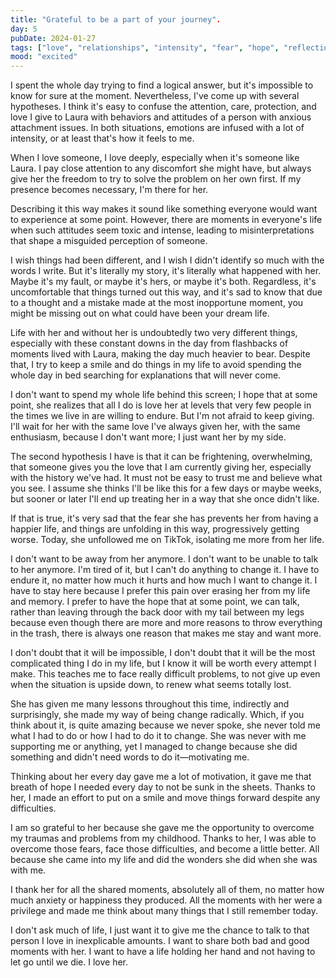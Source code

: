 ```yaml
---
title: "Grateful to be a part of your journey".
day: 5
pubDate: 2024-01-27
tags: ["love", "relationships", "intensity", "fear", "hope", "reflection", "personal growth"]
mood: "excited"
---
```


I spent the whole day trying to find a logical answer, but it's impossible to know for sure at the moment. Nevertheless, I've come up with several hypotheses. I think it's easy to confuse the attention, care, protection, and love I give to Laura with behaviors and attitudes of a person with anxious attachment issues. In both situations, emotions are infused with a lot of intensity, or at least that's how it feels to me.

When I love someone, I love deeply, especially when it's someone like Laura. I pay close attention to any discomfort she might have, but always give her the freedom to try to solve the problem on her own first. If my presence becomes necessary, I'm there for her.

Describing it this way makes it sound like something everyone would want to experience at some point. However, there are moments in everyone's life when such attitudes seem toxic and intense, leading to misinterpretations that shape a misguided perception of someone.

I wish things had been different, and I wish I didn't identify so much with the words I write. But it's literally my story, it's literally what happened with her. Maybe it's my fault, or maybe it's hers, or maybe it's both. Regardless, it's uncomfortable that things turned out this way, and it's sad to know that due to a thought and a mistake made at the most inopportune moment, you might be missing out on what could have been your dream life.

Life with her and without her is undoubtedly two very different things, especially with these constant downs in the day from flashbacks of moments lived with Laura, making the day much heavier to bear. Despite that, I try to keep a smile and do things in my life to avoid spending the whole day in bed searching for explanations that will never come.

I don't want to spend my whole life behind this screen; I hope that at some point, she realizes that all I do is love her at levels that very few people in the times we live in are willing to endure. But I'm not afraid to keep giving. I'll wait for her with the same love I've always given her, with the same enthusiasm, because I don't want more; I just want her by my side.

The second hypothesis I have is that it can be frightening, overwhelming, that someone gives you the love that I am currently giving her, especially with the history we've had. It must not be easy to trust me and believe what you see. I assume she thinks I'll be like this for a few days or maybe weeks, but sooner or later I'll end up treating her in a way that she once didn't like.

If that is true, it's very sad that the fear she has prevents her from having a happier life, and things are unfolding in this way, progressively getting worse. Today, she unfollowed me on TikTok, isolating me more from her life.

I don't want to be away from her anymore. I don't want to be unable to talk to her anymore. I'm tired of it, but I can't do anything to change it. I have to endure it, no matter how much it hurts and how much I want to change it. I have to stay here because I prefer this pain over erasing her from my life and memory. I prefer to have the hope that at some point, we can talk, rather than leaving through the back door with my tail between my legs because even though there are more and more reasons to throw everything in the trash, there is always one reason that makes me stay and want more.

I don't doubt that it will be impossible, I don't doubt that it will be the most complicated thing I do in my life, but I know it will be worth every attempt I make. This teaches me to face really difficult problems, to not give up even when the situation is upside down, to renew what seems totally lost.

She has given me many lessons throughout this time, indirectly and surprisingly, she made my way of being change radically. Which, if you think about it, is quite amazing because we never spoke, she never told me what I had to do or how I had to do it to change. She was never with me supporting me or anything, yet I managed to change because she did something and didn't need words to do it—motivating me.

Thinking about her every day gave me a lot of motivation, it gave me that breath of hope I needed every day to not be sunk in the sheets. Thanks to her, I made an effort to put on a smile and move things forward despite any difficulties.

I am so grateful to her because she gave me the opportunity to overcome my traumas and problems from my childhood. Thanks to her, I was able to overcome those fears, face those difficulties, and become a little better. All because she came into my life and did the wonders she did when she was with me.

I thank her for all the shared moments, absolutely all of them, no matter how much anxiety or happiness they produced. All the moments with her were a privilege and made me think about many things that I still remember today.

I don't ask much of life, I just want it to give me the chance to talk to that person I love in inexplicable amounts. I want to share both bad and good moments with her. I want to have a life holding her hand and not having to let go until we die. I love her.